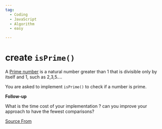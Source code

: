 ```yaml
---
tag:
  - Coding
  - JavaScript
  - Algorithm
  - easy

---
```

  
# create `isPrime()`

A [Prime number](https://en.wikipedia.org/wiki/Prime_number) is a natural number greater than 1 that is divisible only by itself and 1, such as 2,3,5....

You are asked to implement `isPrime()` to check if a number is prime.

**Follow-up**

What is the time cost of your implementation ? can you improve your approach to have the fewest comparisons?


[Source From](https://bigfrontend.dev/problem/isPrime)

  